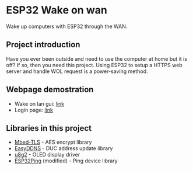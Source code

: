 # ESP32 Wake on wan
Wake up computers with ESP32 through the WAN.

## Project introduction
Have you ever been outside and need to use the computer
at home but it is off? If so, then you need this project.
Using ESP32 to setup a HTTPS web server and handle WOL
request is a power-saving method.

## Webpage demostration
- Wake on lan gui: [link](https://yfhd-osu.github.io/ESP32-WOW/WebUI/index.html)
- Login page: [link](https://yfhd-osu.github.io/ESP32-WOW/WebUI/login.html)

## Libraries in this project
- [Mbed-TLS](https://github.com/Mbed-TLS/mbedtls) - AES encrypt library
- [EasyDDNS](https://github.com/ayushsharma82/EasyDDNS) - DUC address update library
- [u8g2](https://github.com/olikraus/u8g2) - OLED display driver
- [ESP32Ping](https://github.com/marian-craciunescu/ESP32Ping) (modified) - Ping device library

